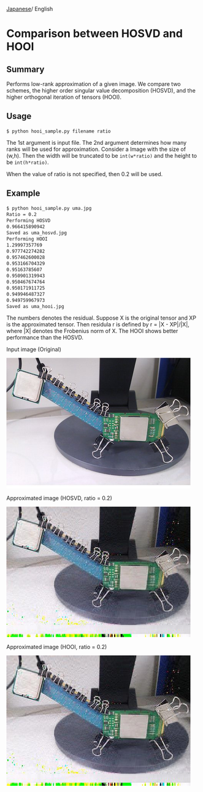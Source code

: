 [Japanese](README_ja.md)/ English

# Comparison between HOSVD and HOOI

## Summary

Performs low-rank approximation of a given image. We compare two schemes, the higher order singular value decomposition (HOSVD), and the higher orthogonal iteration of tensors (HOOI).

## Usage

```
$ python hooi_sample.py filename ratio
```

The 1st argument is input file. The 2nd argument determines how many ranks will be used for approximation. Consider a Image with the size of (w,h). Then the width will be truncated to be `int(w*ratio)` and the height to be `int(h*ratio)`.

When the value of ratio is not specified, then 0.2 will be used.

## Example

```
$ python hooi_sample.py uma.jpg  
Ratio = 0.2
Performing HOSVD
0.966415890942
Saved as uma_hosvd.jpg
Performing HOOI
1.29997357769
0.977742274282
0.957462600028
0.953166704329
0.95163785607
0.950901319943
0.950467674764
0.950171911725
0.949946487327
0.949759967973
Saved as uma_hooi.jpg
```

The numbers denotes the residual. Suppose X is the original tensor and XP is the approximated tensor. Then residula r is defined by r = |X - XP|/|X|, where |X| denotes the Frobenius norm of X. The HOOI shows better performance than the HOSVD.

Input image (Original)

![uma.jpg](uma.jpg)

Approximated image (HOSVD, ratio = 0.2)

![uma_hosvd.jpg](uma_hosvd.jpg)

Approximated image (HOOI, ratio = 0.2)

![uma_hooi.jpg](uma_hooi.jpg)
